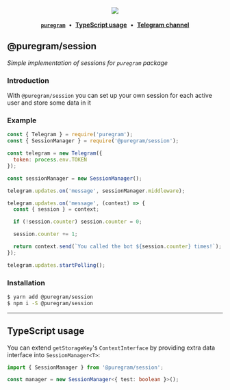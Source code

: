 <div align='center'>
  <img src='https://i.imgur.com/ZzjmE8i.png' />
</div>

<br />

<div align='center'>
  <a href='https://github.com/nitreojs/puregram'><b><code>puregram</code></b></a>
  <span>&nbsp;•&nbsp;</span>
  <a href='#typescript-usage'><b>TypeScript usage</b></a>
  <span>&nbsp;•&nbsp;</span>
  <a href='https://t.me/puregram'><b>Telegram channel</b></a>
</div>

## @puregram/session

_Simple implementation of sessions for `puregram` package_

### Introduction

With `@puregram/session` you can set up your own session for each active user and store some data in it

### Example
```js
const { Telegram } = require('puregram');
const { SessionManager } = require('@puregram/session');

const telegram = new Telegram({
  token: process.env.TOKEN
});

const sessionManager = new SessionManager();

telegram.updates.on('message', sessionManager.middleware);

telegram.updates.on('message', (context) => {
  const { session } = context;

  if (!session.counter) session.counter = 0;

  session.counter += 1;

  return context.send(`You called the bot ${session.counter} times!`);
});

telegram.updates.startPolling();
```

### Installation

```sh
$ yarn add @puregram/session
$ npm i -S @puregram/session
```

---

## TypeScript usage

You can extend `getStorageKey`'s `ContextInterface` by providing extra data interface into `SessionManager<T>`:

```ts
import { SessionManager } from '@puregram/session';

const manager = new SessionManager<{ test: boolean }>();
```
